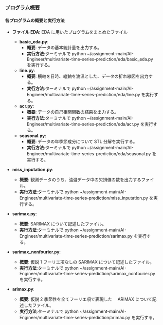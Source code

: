 ### プログラム概要

#### 各プログラムの概要と実行方法

- **ファイル EDA**: EDA に用いたプログラムをまとめたファイル

  - **basic_eda.py**:
    - **概要**: データの基本統計量を出力する。
    - **実行方法**:ターミナルで python ~/assignment-main/AI-Engineer/multivariate-time-series-prediction/eda/basic_eda.py を実行する。
  - **line.py**:
    - **概要**: 横軸を日時、縦軸を油温とした、データの折れ線図を出力する。
    - **実行方法**:ターミナルで python ~/assignment-main/AI-Engineer/multivariate-time-series-prediction/eda/line.py を実行する。
  - **acr.py**:
    - **概要**: データの自己相関関数の結果を出力する。
    - **実行方法**:ターミナルで python ~/assignment-main/AI-Engineer/multivariate-time-series-prediction/eda/acr.py を実行する。
  - **seasonal.py**:
    - **概要**: データの年季節成分について STL 分解を実行する。
    - **実行方法**:ターミナルで python ~/assignment-main/AI-Engineer/multivariate-time-series-prediction/eda/seasonal.py を実行する。

- **miss_inputation.py**:
  - **概要**: 観測データのうち、油温データ中の欠損値の数を出力するファイル。
  - **実行方法**:ターミナルで python ~/assignment-main/AI-Engineer/multivariate-time-series-prediction/miss_inputation.py を実行する。
- **sarimax.py**:
  - **概要**: SARIMAX について記述したファイル。
  - **実行方法**:ターミナルで python ~/assignment-main/AI-Engineer/multivariate-time-series-prediction/sarimax.py を実行する。
- **sarimax_nonfourier.py**:
  - **概要**: 仮説 1 フーリエ項なしの SARIMAX について記述したファイル。
  - **実行方法**:ターミナルで python ~/assignment-main/AI-Engineer/multivariate-time-series-prediction/sarimax_nonfourier.py を実行する。
- **arimax.py**:
  - **概要**: 仮説 2 季節性を全てフーリエ項で表現した　 ARIMAX について記述したファイル。
  - **実行方法**:ターミナルで python ~/assignment-main/AI-Engineer/multivariate-time-series-prediction/arimax.py を実行する。
